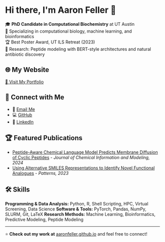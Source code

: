 # Hi there, I'm Aaron Feller 👋

🎓 **PhD Candidate in Computational Biochemistry** at UT Austin  
🧬 Specializing in computational biology, machine learning, and bioinformatics  
🏆 Best Poster Award, UT ILS Retreat (2023)  
🔬 Research: Peptide modeling with BERT-style architectures and natural antibiotic discovery

## 🌐 My Website
[🚀 Visit My Portfolio](https://aaronfeller.github.io/)  

## 🔗 Connect with Me
- 📧 [Email Me](mailto:aaronleefeller@gmail.com)  
- 💻 [GitHub](https://github.com/aaronfeller)  
- 🔬 [LinkedIn](https://linkedin.com/in/aaronleefeller)  

## 🏆 Featured Publications
- [Peptide-Aware Chemical Language Model Predicts Membrane Diffusion of Cyclic Peptides](https://doi.org/10.1021/acs.jcim.4c01441) - *Journal of Chemical Information and Modeling, 2024*  
- [Using Alternative SMILES Representations to Identify Novel Functional Analogues](https://doi.org/10.1016/j.patter.2023.100865) - *Patterns, 2023*  

## 🛠 Skills
**Programming & Data Analysis:** Python, R, Shell Scripting, HPC, Virtual Screening, Data Science
**Software & Tools:** PyTorch, Pandas, NumPy, SLURM, Git, LaTeX
**Research Methods:** Machine Learning, Bioinformatics, Predictive Modeling, Peptide Modeling

---

⭐ **Check out my work at** [aaronfeller.github.io](https://aaronfeller.github.io/) and feel free to connect!
